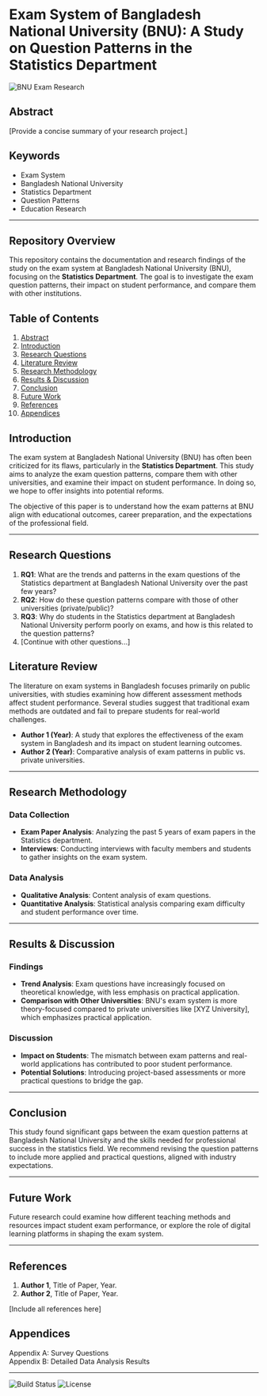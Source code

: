# Exam System of Bangladesh National University (BNU): A Study on Question Patterns in the Statistics Department

![BNU Exam Research](assets/cover-image.jpg) <!-- Optional: Add a cover image -->

## Abstract
[Provide a concise summary of your research project.]

## Keywords
- Exam System
- Bangladesh National University
- Statistics Department
- Question Patterns
- Education Research

---

## Repository Overview

This repository contains the documentation and research findings of the study on the exam system at Bangladesh National University (BNU), focusing on the **Statistics Department**. The goal is to investigate the exam question patterns, their impact on student performance, and compare them with other institutions.

## Table of Contents
1. [Abstract](#abstract)
2. [Introduction](#introduction)
3. [Research Questions](#research-questions)
4. [Literature Review](#literature-review)
5. [Research Methodology](#research-methodology)
6. [Results & Discussion](#results-and-discussion)
7. [Conclusion](#conclusion)
8. [Future Work](#future-work)
9. [References](#references)
10. [Appendices](#appendices)

## Introduction

The exam system at Bangladesh National University (BNU) has often been criticized for its flaws, particularly in the **Statistics Department**. This study aims to analyze the exam question patterns, compare them with other universities, and examine their impact on student performance. In doing so, we hope to offer insights into potential reforms.

The objective of this paper is to understand how the exam patterns at BNU align with educational outcomes, career preparation, and the expectations of the professional field.

---

## Research Questions

1. **RQ1**: What are the trends and patterns in the exam questions of the Statistics department at Bangladesh National University over the past few years?
2. **RQ2**: How do these question patterns compare with those of other universities (private/public)?
3. **RQ3**: Why do students in the Statistics department at Bangladesh National University perform poorly on exams, and how is this related to the question patterns?
4. [Continue with other questions...]


## Literature Review

The literature on exam systems in Bangladesh focuses primarily on public universities, with studies examining how different assessment methods affect student performance. Several studies suggest that traditional exam methods are outdated and fail to prepare students for real-world challenges.

- **Author 1 (Year)**: A study that explores the effectiveness of the exam system in Bangladesh and its impact on student learning outcomes.
- **Author 2 (Year)**: Comparative analysis of exam patterns in public vs. private universities.

---

## Research Methodology

### Data Collection
- **Exam Paper Analysis**: Analyzing the past 5 years of exam papers in the Statistics department.
- **Interviews**: Conducting interviews with faculty members and students to gather insights on the exam system.

### Data Analysis
- **Qualitative Analysis**: Content analysis of exam questions.
- **Quantitative Analysis**: Statistical analysis comparing exam difficulty and student performance over time.

---

## Results & Discussion

### Findings
- **Trend Analysis**: Exam questions have increasingly focused on theoretical knowledge, with less emphasis on practical application.
- **Comparison with Other Universities**: BNU's exam system is more theory-focused compared to private universities like [XYZ University], which emphasizes practical application.

### Discussion
- **Impact on Students**: The mismatch between exam patterns and real-world applications has contributed to poor student performance.
- **Potential Solutions**: Introducing project-based assessments or more practical questions to bridge the gap.

---

## Conclusion

This study found significant gaps between the exam question patterns at Bangladesh National University and the skills needed for professional success in the statistics field. We recommend revising the question patterns to include more applied and practical questions, aligned with industry expectations.

---

## Future Work

Future research could examine how different teaching methods and resources impact student exam performance, or explore the role of digital learning platforms in shaping the exam system.

---

## References

1. **Author 1**, Title of Paper, Year.
2. **Author 2**, Title of Paper, Year.

[Include all references here]

## Appendices

Appendix A: Survey Questions  
Appendix B: Detailed Data Analysis Results

---

![Build Status](https://img.shields.io/github/workflow/status/anmmashud/BNU_Exam_System_Statistics_Department/build)
![License](https://img.shields.io/github/license/anmmashud/BNU_Exam_System_Statistics_Department)
